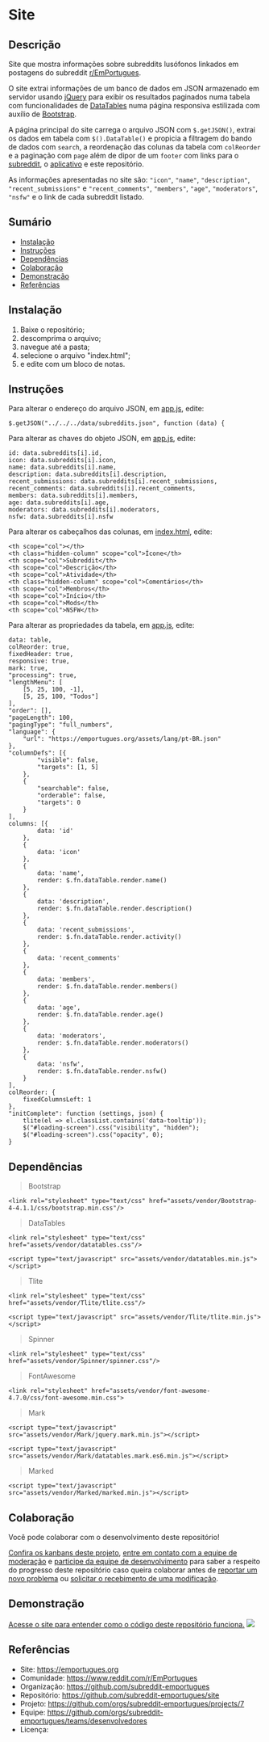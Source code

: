 # Site

## Descrição

Site que mostra informações sobre subreddits lusófonos linkados em postagens do subreddit [r/EmPortugues](https://www.reddit.com/r/EmPortugues/).

O site extrai informações de um banco de dados em JSON armazenado em servidor usando [jQuery](https://jquery.com/) para exibir os resultados paginados numa tabela com funcionalidades de [DataTables](https://datatables.net/) numa página responsiva estilizada com auxílio de [Bootstrap](https://getbootstrap.com/).

A página principal do site carrega o arquivo JSON com `$.getJSON()`, extrai os dados em tabela com `$().DataTable()` e propicia a filtragem do bando de dados com `search`, a reordenação das colunas da tabela com `colReorder` e a paginação com `page` além de dipor de um `footer` com links para o [subreddit](https://www.reddit.com/r/EmPortugues/), o [aplicativo](https://play.google.com/store/apps/details?id=org.emportugues.aplicativo) e este repositório.

As informações apresentadas no site são: `"icon"`, `"name"`, `"description"`, `"recent_submissions"` e `"recent_comments"`, `"members"`, `"age"`, `"moderators"`, `"nsfw"` e o link de cada subreddit listado.

## Sumário
* [Instalação](#Instalação)
* [Instruções](#Instruções)
* [Dependências](#Dependências)
* [Colaboração](#Colaboração)
* [Demonstração](#Demonstração)
* [Referências](#Referências)

## Instalação
1. Baixe o repositório;
2. descomprima o arquivo;
3. navegue até a pasta;
4. selecione o arquivo "index.html";
5. e edite com um bloco de notas.

## Instruções
Para alterar o endereço do arquivo JSON, em [app.js](https://github.com/subreddit-emportugues/site/blob/master/assets/js/app.js), edite:
```
$.getJSON("../../../data/subreddits.json", function (data) {
```

Para alterar as chaves do objeto JSON, em [app.js](https://github.com/subreddit-emportugues/site/blob/master/assets/js/app.js), edite:
```
id: data.subreddits[i].id,
icon: data.subreddits[i].icon,
name: data.subreddits[i].name,
description: data.subreddits[i].description,
recent_submissions: data.subreddits[i].recent_submissions,
recent_comments: data.subreddits[i].recent_comments,
members: data.subreddits[i].members,
age: data.subreddits[i].age,
moderators: data.subreddits[i].moderators,
nsfw: data.subreddits[i].nsfw
```

Para alterar os cabeçalhos das colunas, em [index.html](https://github.com/subreddit-emportugues/site/blob/master/index.html), edite:
```
<th scope="col"></th>
<th class="hidden-column" scope="col">Ícone</th>
<th scope="col">Subreddit</th>
<th scope="col">Descrição</th>
<th scope="col">Atividade</th>
<th class="hidden-column" scope="col">Comentários</th>
<th scope="col">Membros</th>
<th scope="col">Início</th>
<th scope="col">Mods</th>
<th scope="col">NSFW</th>
```

Para alterar as propriedades da tabela, em [app.js](https://github.com/subreddit-emportugues/site/blob/master/assets/js/app.js), edite:
```
data: table,
colReorder: true,
fixedHeader: true,
responsive: true,
mark: true,
"processing": true,
"lengthMenu": [
    [5, 25, 100, -1],
    [5, 25, 100, "Todos"]
],
"order": [],
"pageLength": 100,
"pagingType": "full_numbers",
"language": {
    "url": "https://emportugues.org/assets/lang/pt-BR.json"
},
"columnDefs": [{
        "visible": false,
        "targets": [1, 5]
    },
    {
        "searchable": false,
        "orderable": false,
        "targets": 0
    }
],
columns: [{
        data: 'id'
    },
    {
        data: 'icon'
    },
    {
        data: 'name',
        render: $.fn.dataTable.render.name()
    },
    {
        data: 'description',
        render: $.fn.dataTable.render.description()
    },
    {
        data: 'recent_submissions',
        render: $.fn.dataTable.render.activity()
    },
    {
        data: 'recent_comments'
    },
    {
        data: 'members',
        render: $.fn.dataTable.render.members()
    },
    {
        data: 'age',
        render: $.fn.dataTable.render.age()
    },
    {
        data: 'moderators',
        render: $.fn.dataTable.render.moderators()
    },
    {
        data: 'nsfw',
        render: $.fn.dataTable.render.nsfw()
    }
],
colReorder: {
    fixedColumnsLeft: 1
},
"initComplete": function (settings, json) {
    tlite(el => el.classList.contains('data-tooltip'));
    $("#loading-screen").css("visibility", "hidden");
    $("#loading-screen").css("opacity", 0);
}
```

## Dependências
> Bootstrap
```
<link rel="stylesheet" type="text/css" href="assets/vendor/Bootstrap-4-4.1.1/css/bootstrap.min.css"/>
```
> DataTables
```
<link rel="stylesheet" type="text/css" href="assets/vendor/datatables.css"/>
```
```
<script type="text/javascript" src="assets/vendor/datatables.min.js"></script>
```
> Tlite
```
<link rel="stylesheet" type="text/css" href="assets/vendor/Tlite/tlite.css"/>
```
```
<script type="text/javascript" src="assets/vendor/Tlite/tlite.min.js"></script>
```
>Spinner
```
<link rel="stylesheet" type="text/css" href="assets/vendor/Spinner/spinner.css"/>
```
> FontAwesome
```
<link rel="stylesheet" href="assets/vendor/font-awesome-4.7.0/css/font-awesome.min.css">
```
> Mark
```
<script type="text/javascript" src="assets/vendor/Mark/jquery.mark.min.js"></script>
```
```
<script type="text/javascript" src="assets/vendor/Mark/datatables.mark.es6.min.js"></script>
```
> Marked
```
<script type="text/javascript" src="assets/vendor/Marked/marked.min.js"></script>
```

## Colaboração

Você pode colaborar com o desenvolvimento deste repositório!

[Confira os kanbans deste projeto](https://github.com/orgs/subreddit-emportugues/projects/7), [entre em contato com a equipe de moderação](https://reddit.com/message/compose?to=/r/EmPortugues) e [participe da equipe de desenvolvimento](https://github.com/orgs/subreddit-emportugues/teams/desenvolvedores) para saber a respeito do progresso deste repositório caso queira colaborar antes de [reportar um novo problema](https://github.com/subreddit-emportugues/site/issues) ou [solicitar o recebimento de uma modificação](https://github.com/subreddit-emportugues/site/pulls).

## Demonstração

[Acesse o site para entender como o código deste repositório funciona.](https://emportugues.org/) ![](/site.gif)

## Referências

* Site: https://emportugues.org
* Comunidade: https://www.reddit.com/r/EmPortugues
* Organização: https://github.com/subreddit-emportugues
* Repositório: https://github.com/subreddit-emportugues/site
* Projeto: https://github.com/orgs/subreddit-emportugues/projects/7
* Equipe: https://github.com/orgs/subreddit-emportugues/teams/desenvolvedores
* Licença: 
